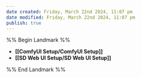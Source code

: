 ```yaml
---
date created: Friday, March 22nd 2024, 11:07 pm
date modified: Friday, March 22nd 2024, 11:07 pm
publish: true
---
```


%% Begin Landmark %%
- **[[ComfyUI Setup/ComfyUI Setup]]**
- **[[SD Web UI Setup/SD Web UI Setup]]**

%% End Landmark %%